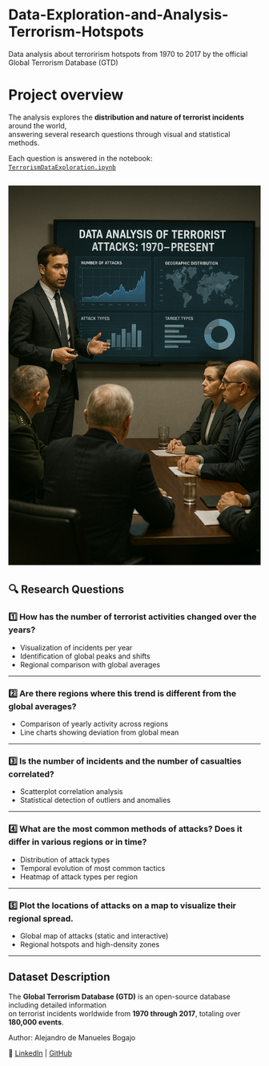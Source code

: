 # Data-Exploration-and-Analysis-Terrorism-Hotspots
Data analysis about terrorirism hotspots from 1970 to 2017 by the official Global Terrorism Database (GTD)

# Project overview

The analysis explores the **distribution and nature of terrorist incidents** around the world,  
answering several research questions through visual and statistical methods.

Each question is answered in the notebook:
[`TerrorismDataExploration.ipynb`](TerrorismDataExploration.ipynb)

![Análisis de terrorismo](Images/Terorrism_analysis.png)
---

## 🔍 Research Questions

### 1️⃣ How has the number of terrorist activities changed over the years?
- Visualization of incidents per year  
- Identification of global peaks and shifts  
- Regional comparison with global averages  

---

### 2️⃣ Are there regions where this trend is different from the global averages?  
- Comparison of yearly activity across regions  
- Line charts showing deviation from global mean  

---

### 3️⃣ Is the number of incidents and the number of casualties correlated?  
- Scatterplot correlation analysis  
- Statistical detection of outliers and anomalies  

---

### 4️⃣ What are the most common methods of attacks?  Does it differ in various regions or in time? 
- Distribution of attack types  
- Temporal evolution of most common tactics  
- Heatmap of attack types per region  

---

### 5️⃣ Plot the locations of attacks on a map to visualize their regional spread. 
- Global map of attacks (static and interactive)  
- Regional hotspots and high-density zones  

---

## Dataset Description
The **Global Terrorism Database (GTD)** is an open-source database including detailed information  
on terrorist incidents worldwide from **1970 through 2017**, totaling over **180,000 events**.

Author: Alejandro de Manueles Bogajo

🔗 [LinkedIn](https://www.linkedin.com/in/alejandrodemanueles) | [GitHub](https://github.com/DemaAlejandro)
